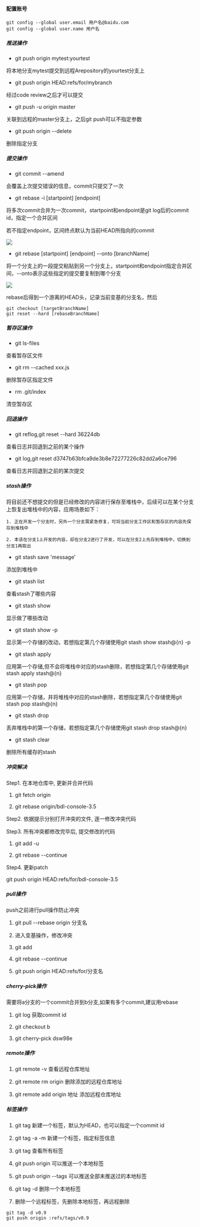 #### 配置账号

```
git config --global user.email 用户名@baidu.com
git config --global user.name 用户名
```

##### 推送操作

- git push origin mytest:yourtest 

将本地分支mytest提交到远程Arepository的yourtest分支上

- git push origin HEAD:refs/for/mybranch

经过code review之后才可以提交

- git push -u origin master

关联到远程的master分支上，之后git push可以不指定参数

- git push origin --delete <branchName>

删除指定分支

##### 提交操作

- git commit --amend

会覆盖上次提交错误的信息，commit只提交了一次

- git rebase -i [startpoint] [endpoint]

将多次commit合并为一次commit，startpoint和endpoint是git log后的commit id，指定一个合并区间

若不指定endpoint，区间终点默认为当前HEAD所指向的commit

![](https://user-gold-cdn.xitu.io/2019/12/10/16eef7b299f61b22?w=774&h=398&f=png&s=63968)

- git rebase [startpoint] [endpoint] --onto [branchName]

将一个分支上的一段提交粘贴到另一个分支上，startpoint和endpoint指定合并区间，--onto表示这些指定的提交要复制到哪个分支

![](https://user-gold-cdn.xitu.io/2019/12/10/16eef7d021a6e67d?w=1220&h=478&f=png&s=139334)

rebase后得到一个游离的HEAD头，记录当前变基的分支名，然后

```
git checkout [targetBranchName]
git reset --hard [rebaseBranchName]
```

##### 暂存区操作

- git ls-files

查看暂存区文件

- git rm --cached xxx.js

删除暂存区指定文件

- rm .git/index

清空暂存区

##### 回退操作

- git reflog,git reset --hard 36224db

查看日志并回退到之前的某个操作

- git log,git reset d3747b63bfca9de3b8e72277226c82dd2a6ce796

查看日志并回退到之前的某次提交

##### stash操作

将目前还不想提交的但是已经修改的内容进行保存至堆栈中，后续可以在某个分支上恢复出堆栈中的内容，应用场景如下：

    1. 正在开发一个分支时，另外一个分支需紧急修复，可将当前分支工作区和暂存区的内容先保存到堆栈中

    2. 本该在分支1上开发的内容，却在分支2进行了开发，可以在分支2上先存到堆栈中，切换到分支1再取出

- git stash save 'message'

添加到堆栈中

- git stash list

查看stash了哪些内容

- git stash show

显示做了哪些改动

- git stash show -p

显示第一个存储的改动，若想指定第几个存储使用git stash show stash@{n} -p

- git stash apply

应用第一个存储,但不会将堆栈中对应的stash删除，若想指定第几个存储使用git stash apply stash@{n}

- git stash pop

应用第一个存储，并将堆栈中对应的stash删除，若想指定第几个存储使用git stash pop stash@{n}

- git stash drop

丢弃堆栈中的第一个存储，若想指定第几个存储使用git stash drop stash@{n}

- git stash clear

删除所有缓存的stash

##### 冲突解决

Step1. 在本地仓库中, 更新并合并代码

1. git fetch origin

2. git rebase origin/bdl-console-3.5

Step2. 依据提示分别打开冲突的文件, 逐一修改冲突代码

Step3. 所有冲突都修改完毕后, 提交修改的代码

1. git add -u

2. git rebase --continue

Step4. 更新patch

git push origin HEAD:refs/for/bdl-console-3.5

##### pull操作

push之前进行pull操作防止冲突

1. git pull --rebase origin 分支名

2. 进入变基操作，修改冲突

3. git add

4. git rebase --continue

5. git push origin HEAD:refs/for/分支名

##### cherry-pick操作

需要将a分支的一个commit合并到b分支,如果有多个commit,建议用rebase

1. git log 获取commit id

2. git checkout b

3. git cherry-pick dsw98e

##### remote操作

1. git remote -v 查看远程仓库地址

2. git remote rm origin 删除添加的远程仓库地址

3. git remote add origin 地址 添加远程仓库地址

##### 标签操作

1. git tag <tagname> 新建一个标签，默认为HEAD，也可以指定一个commit id

2. git tag -a <tagname> -m 新建一个标签，指定标签信息

3. git tag 查看所有标签

4. git push origin <tagname> 可以推送一个本地标签

5. git push origin --tags 可以推送全部未推送过的本地标签

6. git tag -d <tagname> 删除一个本地标签

7. 删除一个远程标签，先删除本地标签，再远程删除

```
git tag -d v0.9
git push origin :refs/tags/v0.9
```
